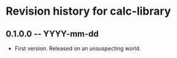 # Revision history for calc-library

## 0.1.0.0 -- YYYY-mm-dd

* First version. Released on an unsuspecting world.
